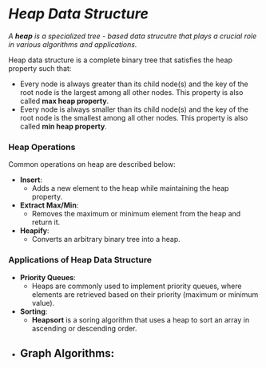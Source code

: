 # _Heap Data Structure_

_A **heap** is a specialized tree - based data strucutre that plays a crucial role in various algorithms and applications._

Heap data structure is a complete binary tree that satisfies the heap property such that:
* Every node is always greater than its child node(s) and the key of the root node is the largest among all other nodes. This property is also called **max heap property**.
* Every node is always smaller than its child node(s) and the key of the root node is the smallest among all other nodes. This property is also called **min heap property**.

### Heap Operations
Common operations on heap are described below:
- **Insert**:
    - Adds a new element to the heap while maintaining the heap property.
- **Extract Max/Min**:
    - Removes the maximum or minimum element from the heap and return it.
- **Heapify**:
    - Converts an arbitrary binary tree into a heap.

### Applications of Heap Data Structure
- **Priority Queues**:
    - Heaps are commonly used to implement priority queues, where elements are retrieved based on their priority (maximum or minimum value).
- **Sorting**:
    - **Heapsort** is a soring algorithm that uses a heap to sort an array in ascending or descending order.
- **Graph Algorithms**:
    -
